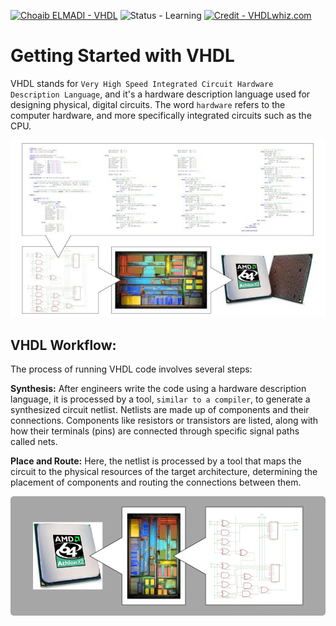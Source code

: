 [![Choaib ELMADI - VHDL](https://img.shields.io/badge/Choaib_ELMADI-VHDL-8800dd)](https://elmadichoaib.vercel.app) ![Status - Learning](https://img.shields.io/badge/Status-Learning-2bd729) [![Credit - VHDLwhiz.com](https://img.shields.io/badge/Credit-VHDLwhiz.com-3b8af2)](https://vhdlwhiz.com)

# Getting Started with VHDL

VHDL stands for `Very High Speed Integrated Circuit Hardware Description Language`, and it's a hardware description language used for designing physical, digital circuits. The word `hardware` refers to the computer hardware, and more specifically integrated circuits such as the CPU.

<div align="center">

![What is VHDL](./Images/what-is-vhdl.png)

</div>

## VHDL Workflow:

The process of running VHDL code involves several steps:

**Synthesis:** After engineers write the code using a hardware description language, it is processed by a tool, `similar to a compiler`, to generate a synthesized circuit netlist. Netlists are made up of components and their connections. Components like resistors or transistors are listed, along with how their terminals (pins) are connected through specific signal paths called nets.

**Place and Route:** Here, the netlist is processed by a tool that maps the circuit to the physical resources of the target architecture, determining the placement of components and routing the connections between them.

<div align="center">

![VHDL Processing](./Images/vhdl-processing.png)

</div>
